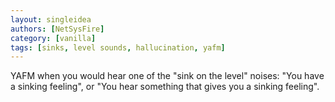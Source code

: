```yaml
---
layout: singleidea
authors: [NetSysFire]
category: [vanilla]
tags: [sinks, level sounds, hallucination, yafm]
---
```

YAFM when you would hear one of the "sink on the level" noises: "You have a
sinking feeling", or "You hear something that gives you a sinking feeling".
